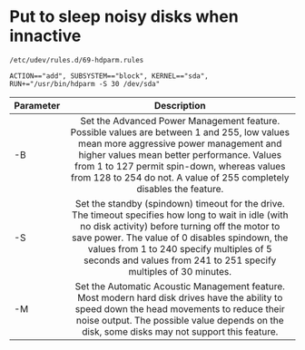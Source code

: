 # Put to sleep noisy disks when innactive

``/etc/udev/rules.d/69-hdparm.rules``

``` 
ACTION=="add", SUBSYSTEM=="block", KERNEL=="sda", RUN+="/usr/bin/hdparm -S 30 /dev/sda"
``` 

|Parameter | Description |
|----------|:-------------:|
|-B | Set the Advanced Power Management feature. Possible values are between 1 and 255, low values mean more aggressive power management and higher values mean better performance. Values from 1 to 127 permit spin-down, whereas values from 128 to 254 do not. A value of 255 completely disables the feature. |
|-S | Set the standby (spindown) timeout for the drive. The timeout specifies how long to wait in idle (with no disk activity) before turning off the motor to save power. The value of 0 disables spindown, the values from 1 to 240 specify multiples of 5 seconds and values from 241 to 251 specify multiples of 30 minutes. |
|-M | Set the Automatic Acoustic Management feature. Most modern hard disk drives have the ability to speed down the head movements to reduce their noise output. The possible value depends on the disk, some disks may not support this feature. |

